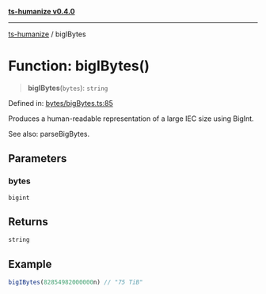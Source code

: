 [**ts-humanize v0.4.0**](../README.md)

***

[ts-humanize](../README.md) / bigIBytes

# Function: bigIBytes()

> **bigIBytes**(`bytes`): `string`

Defined in: [bytes/bigBytes.ts:85](https://github.com/Shiv-SB/ts-humanize/blob/28b6c4fe653b4af34bfa09de7ea701f96d00b0f4/src/bytes/bigBytes.ts#L85)

Produces a human-readable representation of a large IEC size using BigInt.

See also: parseBigBytes.

## Parameters

### bytes

`bigint`

## Returns

`string`

## Example

```ts
bigIBytes(82854982000000n) // "75 TiB"
```
